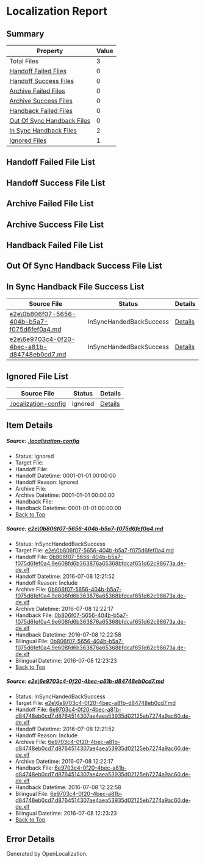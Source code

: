 # <a name='report-top'></a> Localization Report

## Summary
 Property | Value 
 -------- | ----- 
 Total Files | 3
[ Handoff Failed Files ](#handoff-failed-list)| 0
[ Handoff Success Files ](#handoff-success-list)| 0
[ Archive Failed Files ](#archive-failed-list)| 0
[ Archive Success Files ](#archive-success-list)| 0
[ Handback Failed Files ](#handback-failed-list)| 0
[ Out Of Sync Handback Files ](#outofsync-handback-success-list)| 0
[ In Sync Handback Files ](#insync-handback-success-list)| 2
[ Ignored Files ](#ignored-list)| 1

## <a name='handoff-failed-list'></a> Handoff Failed File List

## <a name='handoff-success-list'></a> Handoff Success File List

## <a name='archive-failed-list'></a> Archive Failed File List

## <a name='archive-success-list'></a> Archive Success File List

## <a name='handback-failed-list'></a> Handback Failed File List

## <a name='outofsync-handback-success-list'></a> Out Of Sync Handback Success File List

## <a name='insync-handback-success-list'></a> In Sync Handback File Success List
 Source File | Status | Details 
 ----------- | ------ | ------- 
 [e2e\0b806f07-5656-404b-b5a7-f075d6fef0a4.md](https://github.com/OpenLocalizationTestOrg/oltest/blob/3e62da83b73932365adc131f49e668a225d2ec56/e2e/0b806f07-5656-404b-b5a7-f075d6fef0a4.md) | InSyncHandedBackSuccess | [Details](#dc8dd097c6119034d2242e58777a510a2cbed9df1)
 [e2e\6e9703c4-0f20-4bec-a81b-d84748eb0cd7.md](https://github.com/OpenLocalizationTestOrg/oltest/blob/3e62da83b73932365adc131f49e668a225d2ec56/e2e/6e9703c4-0f20-4bec-a81b-d84748eb0cd7.md) | InSyncHandedBackSuccess | [Details](#364589c349c1bc3f3af69b458897ccd7dbebc74f2)

## <a name='ignored-list'></a> Ignored File List
 Source File | Status | Details 
 ----------- | ------ | ------- 
 [.localization-config](https://github.com/OpenLocalizationTestOrg/oltest/blob/3e62da83b73932365adc131f49e668a225d2ec56/.localization-config) | Ignored | [Details](#3d4f252ac210baf56311d7e97dcc2db10974dbd20)

## Item Details
##### <a name='3d4f252ac210baf56311d7e97dcc2db10974dbd20'></a> Source: [.localization-config](https://github.com/OpenLocalizationTestOrg/oltest/blob/3e62da83b73932365adc131f49e668a225d2ec56/.localization-config)
* Status: Ignored
* Target File: 
* Handoff File: 
* Handoff Datetime: 0001-01-01 00:00:00
* Handoff Reason: Ignored
* Archive File: 
* Archive Datetime: 0001-01-01 00:00:00
* Handback File: 
* Handback Datetime: 0001-01-01 00:00:00
* [Back to Top](#report-top)

##### <a name='dc8dd097c6119034d2242e58777a510a2cbed9df1'></a> Source: [e2e\0b806f07-5656-404b-b5a7-f075d6fef0a4.md](https://github.com/OpenLocalizationTestOrg/oltest/blob/3e62da83b73932365adc131f49e668a225d2ec56/e2e/0b806f07-5656-404b-b5a7-f075d6fef0a4.md)
* Status: InSyncHandedBackSuccess
* Target File: [e2e\0b806f07-5656-404b-b5a7-f075d6fef0a4.md](https://github.com/OpenLocalizationTestOrg/oltest-dede-fly/blob/a719162b28598db1eada01fe9db890790276d903/e2e/0b806f07-5656-404b-b5a7-f075d6fef0a4.md)
* Handoff File: [0b806f07-5656-404b-b5a7-f075d6fef0a4.9e608fd6b363876a65368bfdcaf651d62c98673a.de-de.xlf](https://github.com/OpenLocalizationTestOrg/olhandoff-e2e/blob/f7d8197c07bb3ef79a67f3318fbb94c7ff95fc65/ol-handoff/OpenLocalizationTestOrg/oltest-dede-fly/ci/ht/0b806f07-5656-404b-b5a7-f075d6fef0a4.9e608fd6b363876a65368bfdcaf651d62c98673a.de-de.xlf)
* Handoff Datetime: 2016-07-08 12:21:52
* Handoff Reason: Include
* Archive File: [0b806f07-5656-404b-b5a7-f075d6fef0a4.9e608fd6b363876a65368bfdcaf651d62c98673a.de-de.xlf](https://github.com/OpenLocalizationTestOrg/olhandoff-e2e/blob/68714295361d01f4ac3228f4116de5383632192d/ol-archive/OpenLocalizationTestOrg/oltest-dede-fly/ci/ht/0b806f07-5656-404b-b5a7-f075d6fef0a4.9e608fd6b363876a65368bfdcaf651d62c98673a.de-de.xlf)
* Archive Datetime: 2016-07-08 12:22:17
* Handback File: [0b806f07-5656-404b-b5a7-f075d6fef0a4.9e608fd6b363876a65368bfdcaf651d62c98673a.de-de.xlf](https://github.com/OpenLocalizationTestOrg/olhandback-e2e/blob/47b79264f8e4a0a3a6ed7459a9f5028b0760faa2/ol-handback/OpenLocalizationTestOrg/oltest-dede-fly/ci/ht/0b806f07-5656-404b-b5a7-f075d6fef0a4.9e608fd6b363876a65368bfdcaf651d62c98673a.de-de.xlf)
* Handback Datetime: 2016-07-08 12:22:58
* Bilingual File: [0b806f07-5656-404b-b5a7-f075d6fef0a4.9e608fd6b363876a65368bfdcaf651d62c98673a.de-de.xlf](https://github.com/OpenLocalizationTestOrg/olhandback-e2e/blob/47b79264f8e4a0a3a6ed7459a9f5028b0760faa2/ol-handback/OpenLocalizationTestOrg/oltest-dede-fly/ci/ht/0b806f07-5656-404b-b5a7-f075d6fef0a4.9e608fd6b363876a65368bfdcaf651d62c98673a.de-de.xlf)
* Bilingual Datetime: 2016-07-08 12:23:23
* [Back to Top](#report-top)

##### <a name='364589c349c1bc3f3af69b458897ccd7dbebc74f2'></a> Source: [e2e\6e9703c4-0f20-4bec-a81b-d84748eb0cd7.md](https://github.com/OpenLocalizationTestOrg/oltest/blob/3e62da83b73932365adc131f49e668a225d2ec56/e2e/6e9703c4-0f20-4bec-a81b-d84748eb0cd7.md)
* Status: InSyncHandedBackSuccess
* Target File: [e2e\6e9703c4-0f20-4bec-a81b-d84748eb0cd7.md](https://github.com/OpenLocalizationTestOrg/oltest-dede-fly/blob/a719162b28598db1eada01fe9db890790276d903/e2e/6e9703c4-0f20-4bec-a81b-d84748eb0cd7.md)
* Handoff File: [6e9703c4-0f20-4bec-a81b-d84748eb0cd7.d8764514307ae4aea53935d02125eb7274a9ac60.de-de.xlf](https://github.com/OpenLocalizationTestOrg/olhandoff-e2e/blob/f7d8197c07bb3ef79a67f3318fbb94c7ff95fc65/ol-handoff/OpenLocalizationTestOrg/oltest-dede-fly/ci/ht/6e9703c4-0f20-4bec-a81b-d84748eb0cd7.d8764514307ae4aea53935d02125eb7274a9ac60.de-de.xlf)
* Handoff Datetime: 2016-07-08 12:21:52
* Handoff Reason: Include
* Archive File: [6e9703c4-0f20-4bec-a81b-d84748eb0cd7.d8764514307ae4aea53935d02125eb7274a9ac60.de-de.xlf](https://github.com/OpenLocalizationTestOrg/olhandoff-e2e/blob/68714295361d01f4ac3228f4116de5383632192d/ol-archive/OpenLocalizationTestOrg/oltest-dede-fly/ci/ht/6e9703c4-0f20-4bec-a81b-d84748eb0cd7.d8764514307ae4aea53935d02125eb7274a9ac60.de-de.xlf)
* Archive Datetime: 2016-07-08 12:22:17
* Handback File: [6e9703c4-0f20-4bec-a81b-d84748eb0cd7.d8764514307ae4aea53935d02125eb7274a9ac60.de-de.xlf](https://github.com/OpenLocalizationTestOrg/olhandback-e2e/blob/47b79264f8e4a0a3a6ed7459a9f5028b0760faa2/ol-handback/OpenLocalizationTestOrg/oltest-dede-fly/ci/ht/6e9703c4-0f20-4bec-a81b-d84748eb0cd7.d8764514307ae4aea53935d02125eb7274a9ac60.de-de.xlf)
* Handback Datetime: 2016-07-08 12:22:58
* Bilingual File: [6e9703c4-0f20-4bec-a81b-d84748eb0cd7.d8764514307ae4aea53935d02125eb7274a9ac60.de-de.xlf](https://github.com/OpenLocalizationTestOrg/olhandback-e2e/blob/47b79264f8e4a0a3a6ed7459a9f5028b0760faa2/ol-handback/OpenLocalizationTestOrg/oltest-dede-fly/ci/ht/6e9703c4-0f20-4bec-a81b-d84748eb0cd7.d8764514307ae4aea53935d02125eb7274a9ac60.de-de.xlf)
* Bilingual Datetime: 2016-07-08 12:23:23
* [Back to Top](#report-top)


## Error Details

Generated by OpenLocalization.
